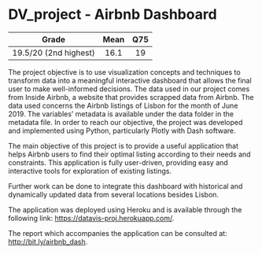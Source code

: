 # DV_project - Airbnb Dashboard

| Grade                | Mean                  | Q75                |
|:--------------------:|:---------------------:|:------------------:|
| 19.5/20 (2nd highest)| 16.1                  | 19                 |

The project objective is to use visualization concepts and techniques to transform data into a meaningful interactive dashboard that allows the final user to make well-informed decisions. The data used in our project comes from Inside Airbnb, a website that provides scrapped data from Airbnb. The data used concerns the Airbnb listings of Lisbon for the month of June 2019. The variables’ metadata is available under the data folder in the metadata file. In order to reach our objective, the project was developed and implemented using Python, particularly Plotly with Dash software.

The main objective of this project is to provide a useful application that helps Airbnb users to find their optimal listing according to their needs and constraints. This application is fully user-driven, providing easy and interactive tools for exploration of existing listings. 

Further work can be done to integrate this dashboard with historical and dynamically updated data from several locations besides Lisbon.

The application was deployed using Heroku and is available through the following link: https://datavis-proj.herokuapp.com/.

The report which accompanies the application can be consulted at: http://bit.ly/airbnb_dash.
